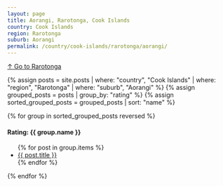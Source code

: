 ```yaml
---
layout: page
title: Aorangi, Rarotonga, Cook Islands
country: Cook Islands
region: Rarotonga
suburb: Aorangi
permalink: /country/cook-islands/rarotonga/aorangi/
---
```

[↑ Go to Rarotonga](/country/cook-islands/rarotonga/)

{% assign posts = site.posts | where: "country", "Cook Islands" | where: "region", "Rarotonga" | where: "suburb", "Aorangi" %}
{% assign grouped_posts = posts | group_by: "rating" %}
{% assign sorted_grouped_posts = grouped_posts | sort: "name" %}

{% for group in sorted_grouped_posts reversed %}
  <h4>Rating: {{ group.name }}</h4>
  <ul>
    {% for post in group.items %}
      <li><a href="{{ post.url }}">{{ post.title }}</a></li>
    {% endfor %}
  </ul>
{% endfor %}
